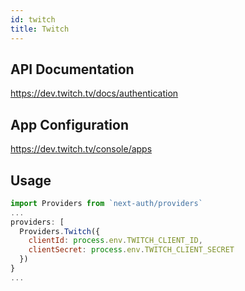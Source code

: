 ```yaml
---
id: twitch
title: Twitch
---
```


## API Documentation

https://dev.twitch.tv/docs/authentication

## App Configuration

https://dev.twitch.tv/console/apps

## Usage

```js
import Providers from `next-auth/providers`
...
providers: [
  Providers.Twitch({
    clientId: process.env.TWITCH_CLIENT_ID,
    clientSecret: process.env.TWITCH_CLIENT_SECRET
  })
}
...
```